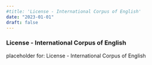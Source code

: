 ```yaml
---
#title: 'License - International Corpus of English'
date: "2023-01-01"
draft: false
---
```


### License - International Corpus of English

placeholder for: License - International Corpus of English